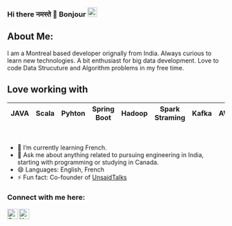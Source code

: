 ### Hi there नमस्ते 🙏 Bonjour <img src="https://github.com/TheDudeThatCode/TheDudeThatCode/blob/master/Assets/Hi.gif" width="22px">

## About Me:
I am a Montreal based developer orignally from India. Always curious to learn new technologies. A bit enthusiast for big data development. Love to code Data Strucuture and Algorithm problems in my free time. <br> 

## Love working with

| JAVA |  Scala | Pyhton | Spring Boot| Hadoop | Spark Straming | Kafka| AWS
| :---: | :---: | :---: | :---: |  :---: | :---: | :---: | :---: | 

<br>


- 🌱 I’m currently learning French. 
- 💬 Ask me about anything related to pursuing engineering in India, starting with programming or studying in Canada. 
- 😄 Languages: English, French
- ⚡ Fun fact: Co-founder of [UnsaidTalks][UnsaidTalks]

### Connect with me here:  


<a href="https://www.linkedin.com/in/gognasahil/">
    <img align="left" alt="Sahil Gogna | Linkedin" width="24px" src="https://github.com/TheDudeThatCode/TheDudeThatCode/blob/master/Assets/Linkedin.svg" />
</a>
<a href="https://instagram.com/youraverageguide">
    <img align="left" alt="YourAverageGuide | Instagram" width="24px" src="https://github.com/TheDudeThatCode/TheDudeThatCode/blob/master/Assets/Instagram.svg" />
</a> 

[UnsaidTalks]: https://www.unsaidtalks.com/
